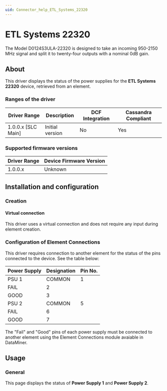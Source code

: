 ```yaml
---
uid: Connector_help_ETL_Systems_22320
---
```


# ETL Systems 22320

The Model D0124S3ULA-22320 is designed to take an incoming 950-2150 MHz signal and split it to twenty-four outputs with a nominal 0dB gain.

## About

This driver displays the status of the power supplies for the **ETL Systems 22320** device, retrieved from an element.

### Ranges of the driver

| **Driver Range**     | **Description** | **DCF Integration** | **Cassandra Compliant** |
|----------------------|-----------------|---------------------|-------------------------|
| 1.0.0.x \[SLC Main\] | Initial version | No                  | Yes                     |

### Supported firmware versions

| **Driver Range** | **Device Firmware Version** |
|------------------|-----------------------------|
| 1.0.0.x          | Unknown                     |

## Installation and configuration

### Creation

#### Virtual connection

This driver uses a virtual connection and does not require any input during element creation.

### Configuration of Element Connections

This driver requires connection to another element for the status of the pins connected to the device. See the table below:

| **Power Supply** | **Designation** | **Pin No.** |
|------------------|-----------------|-------------|
| PSU 1            | COMMON          | 1           |
| FAIL             | 2               |             |
| GOOD             | 3               |             |
| PSU 2            | COMMON          | 5           |
| FAIL             | 6               |             |
| GOOD             | 7               |             |



The "Fail" and "Good" pins of each power supply must be connected to another element using the Element Connections module avaiable in DataMiner.

## Usage

### General

This page displays the status of **Power Supply 1** and **Power Supply 2**.






